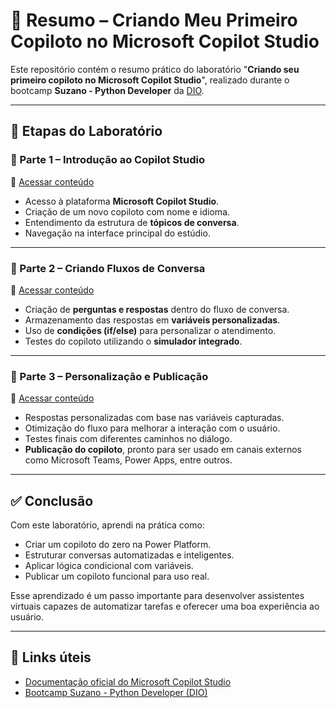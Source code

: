 # 🤖 Resumo – Criando Meu Primeiro Copiloto no Microsoft Copilot Studio

Este repositório contém o resumo prático do laboratório "**Criando seu primeiro copiloto no Microsoft Copilot Studio**", realizado durante o bootcamp **Suzano - Python Developer** da [DIO](https://www.dio.me/).

---

## 📌 Etapas do Laboratório

### 🔹 Parte 1 – Introdução ao Copilot Studio  
📎 [Acessar conteúdo](https://web.dio.me/lab/criando-seu-primeiro-copiloto-no-microsoft-copilot-studio/learning/c17aded7-9f7d-42d8-9fe3-5b73edcb0044)

- Acesso à plataforma **Microsoft Copilot Studio**.
- Criação de um novo copiloto com nome e idioma.
- Entendimento da estrutura de **tópicos de conversa**.
- Navegação na interface principal do estúdio.

---

### 🔹 Parte 2 – Criando Fluxos de Conversa  
📎 [Acessar conteúdo](https://web.dio.me/lab/criando-seu-primeiro-copiloto-no-microsoft-copilot-studio/learning/27f6f5df-8753-484f-b899-8cedbe274183)

- Criação de **perguntas e respostas** dentro do fluxo de conversa.
- Armazenamento das respostas em **variáveis personalizadas**.
- Uso de **condições (if/else)** para personalizar o atendimento.
- Testes do copiloto utilizando o **simulador integrado**.

---

### 🔹 Parte 3 – Personalização e Publicação  
📎 [Acessar conteúdo](https://web.dio.me/lab/criando-seu-primeiro-copiloto-no-microsoft-copilot-studio/learning/2dd29500-ee1a-49f1-8bae-123243d726d9)

- Respostas personalizadas com base nas variáveis capturadas.
- Otimização do fluxo para melhorar a interação com o usuário.
- Testes finais com diferentes caminhos no diálogo.
- **Publicação do copiloto**, pronto para ser usado em canais externos como Microsoft Teams, Power Apps, entre outros.

---

## ✅ Conclusão

Com este laboratório, aprendi na prática como:

- Criar um copiloto do zero na Power Platform.
- Estruturar conversas automatizadas e inteligentes.
- Aplicar lógica condicional com variáveis.
- Publicar um copiloto funcional para uso real.

Esse aprendizado é um passo importante para desenvolver assistentes virtuais capazes de automatizar tarefas e oferecer uma boa experiência ao usuário.

---

## 🔗 Links úteis

- [Documentação oficial do Microsoft Copilot Studio](https://learn.microsoft.com/pt-br/microsoft-copilot-studio/)
- [Bootcamp Suzano - Python Developer (DIO)](https://web.dio.me/track/suzano-python-developer)

